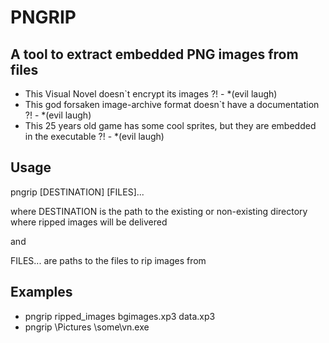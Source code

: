 # PNGRIP
## A tool to extract embedded PNG images from files

- This Visual Novel doesn`t encrypt its images ?! - *(evil laugh)
- This god forsaken image-archive format doesn`t have a documentation ?! - *(evil laugh)
- This 25 years old game has some cool sprites, but they are embedded in the executable ?! - *(evil laugh)


## Usage
pngrip [DESTINATION] [FILES]...

where DESTINATION is the path to the existing or non-existing directory where ripped images will be delivered

and

FILES... are paths to the files to rip images from


## Examples
- pngrip ripped_images bgimages.xp3 data.xp3
- pngrip \\Pictures \\some\\vn.exe